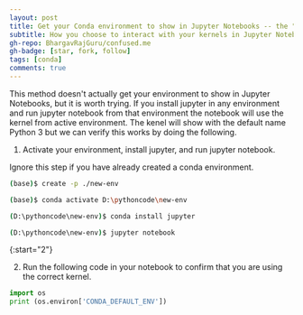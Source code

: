 ```yaml
---
layout: post
title: Get your Conda environment to show in Jupyter Notebooks -- the "My Way"
subtitle: How you choose to interact with your kernels in Jupyter Notebook
gh-repo: BhargavRajGuru/confused.me
gh-badge: [star, fork, follow]
tags: [conda]
comments: true
---
```


This method doesn't actually get your environment to show in Jupyter Notebooks, but it is worth trying. If you install jupyter in any environment and run jupyter notebook from that environment the notebook will use the kernel from active environment. The kenel will show with the default name Python 3 but we can verify this works by doing the following.

1. Activate your environment, install jupyter, and run jupyter notebook.

Ignore this step if you have already created a conda environment.

```bash
(base)$ create -p ./new-env
```

```bash
(base)$ conda activate D:\pythoncode\new-env
```

```bash
(D:\pythoncode\new-env)$ conda install jupyter
```

```bash
(D:\pythoncode\new-env)$ jupyter notebook
```

{:start="2"}

2. Run the following code in your notebook to confirm that you are using the correct kernel.

```python
import os
print (os.environ['CONDA_DEFAULT_ENV'])
```


